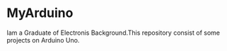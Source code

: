 MyArduino
=========

Iam a Graduate of Electronis Background.This repository consist of some projects on Arduino Uno.
